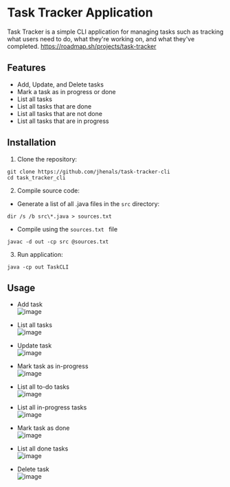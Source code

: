 # Task Tracker Application
Task Tracker is a simple CLI application for managing tasks such as tracking what users need to do, what they're working on, and what they've completed.
https://roadmap.sh/projects/task-tracker

## Features 
* Add, Update, and Delete tasks
* Mark a task as in progress or done
* List all tasks
* List all tasks that are done
* List all tasks that are not done
* List all tasks that are in progress

## Installation
1. Clone the repository:
```
git clone https://github.com/jhenals/task-tracker-cli
cd task_tracker_cli
```
2. Compile source code:
* Generate a list of all .java files in the ```src``` directory:
```
dir /s /b src\*.java > sources.txt
```
* Compile using the  ```sources.txt ``` file
```
javac -d out -cp src @sources.txt
```

3. Run application:
```
java -cp out TaskCLI
```

## Usage
* Add task <br/>
  ![image](https://github.com/user-attachments/assets/f1e03b4d-31fc-4097-8a12-178a228cd93a)

* List all tasks <br/>
  ![image](https://github.com/user-attachments/assets/680e98ce-cef1-4a4c-82e2-06d3b6c0b626)

* Update task <br/>
  ![image](https://github.com/user-attachments/assets/79d4d24b-f100-460a-a664-31536ae15a80)
 
* Mark task as in-progress <br/>
  ![image](https://github.com/user-attachments/assets/6b9a80da-db37-4316-8360-30801f129d58)

* List all to-do tasks <br/>
  ![image](https://github.com/user-attachments/assets/12fe1a55-c6ac-44e8-aaed-17afdb3bf6aa)

* List all in-progress tasks <br/>
    ![image](https://github.com/user-attachments/assets/8b9076da-5555-45fe-b578-15b016be4bfd)

* Mark task as done <br/>
    ![image](https://github.com/user-attachments/assets/fbf4f4b9-76ae-4019-b81d-69352613b467)

* List all done tasks <br/>
  ![image](https://github.com/user-attachments/assets/153209d6-4a79-45bf-a939-a0e6b607044a)

* Delete task <br/>
  ![image](https://github.com/user-attachments/assets/ef47a23c-d152-4aaf-931d-cb49e92c0e36)
